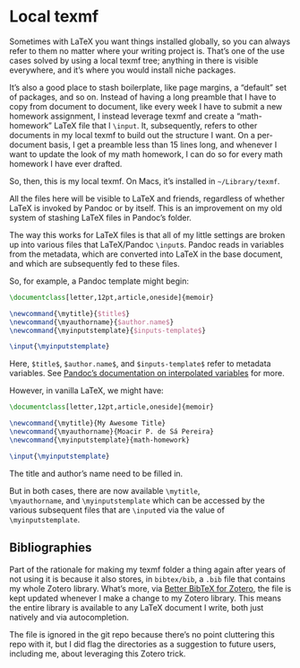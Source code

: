 # Local texmf

Sometimes with LaTeX you want things installed globally, 
so you can always refer to them no matter where your writing project is.
That’s one of the use cases solved by using a local texmf tree;
anything in there is visible everywhere, 
and it’s where you would install niche packages.

It’s also a good place to stash boilerplate, like page margins,
a “default” set of packages, and so on.
Instead of having a long preamble that I have to copy from document to document,
like every week I have to submit a new homework assignment, 
I instead leverage texmf and create a “math-homework” LaTeX file that I 
`\input`. It, subsequently, refers to other documents in my local texmf to build
out the structure I want. 
On a per-document basis, I get a preamble less than 15 lines long, 
and whenever I want to update the look of my math homework,
I can do so for every math homework I have ever drafted.

So, then, this is my local texmf. On Macs, it’s installed in `~/Library/texmf`.

All the files here will be visible to LaTeX and friends,
regardless of whether LaTeX is invoked by Pandoc or by itself.
This is an improvement on my old system of stashing LaTeX files 
in Pandoc’s folder.

The way this works for LaTeX files is that all of my little settings
are broken up into various files that LaTeX/Pandoc `\input`s. 
Pandoc reads in variables from the metadata, 
which are converted into LaTeX in the base document, 
and which are subsequently fed to these files. 

So, for example, a Pandoc template might begin:

```tex
\documentclass[letter,12pt,article,oneside]{memoir}

\newcommand{\mytitle}{$title$}
\newcommand{\myauthorname}{$author.name$}
\newcommand{\myinputstemplate}{$inputs-template$}

\input{\myinputstemplate}
```

Here, `$title$`, `$author.name$`, and `$inputs-template$` refer to metadata variables. See [Pandoc’s documentation on interpolated variables](https://pandoc.org/MANUAL.html#interpolated-variables) for more.

However, in vanilla LaTeX, we might have:

```tex
\documentclass[letter,12pt,article,oneside]{memoir}

\newcommand{\mytitle}{My Awesome Title}
\newcommand{\myauthorname}{Moacir P. de Sá Pereira}
\newcommand{\myinputstemplate}{math-homework}

\input{\myinputstemplate}
```

The title and author’s name need to be filled in.

But in both cases, there are now available `\mytitle`,  
`\myauthorname`, 
and `\myinputstemplate` which can be accessed by the 
various subsequent files that are `\input`ed via the value of `\myinputstemplate`.

## Bibliographies

Part of the rationale for making my texmf folder a thing again 
after years of not using it is because it also stores, 
in `bibtex/bib`, a `.bib` file that contains my whole Zotero library.
What’s more, 
via [Better BibTeX for Zotero](https://retorque.re/zotero-better-bibtex/), 
the file is kept updated whenever I make a change to my Zotero library. 
This means the entire library is available to any 
LaTeX document I write, both just natively and via autocompletion.

The file is ignored in the git repo because there’s no point cluttering this repo with it, 
but I did flag the directories as a suggestion to future users,
including me, about leveraging this Zotero trick.

